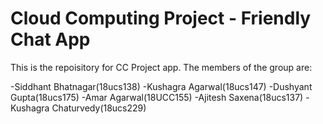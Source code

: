 # Cloud Computing Project - Friendly Chat App

This is the repoisitory for CC Project app. The members of the group are:

-Siddhant Bhatnagar(18ucs138)
-Kushagra Agarwal(18ucs147)
-Dushyant Gupta(18ucs175)
-Amar Agarwal(18UCC155)
-Ajitesh Saxena(18ucs137)
-Kushagra Chaturvedy(18ucs229)


